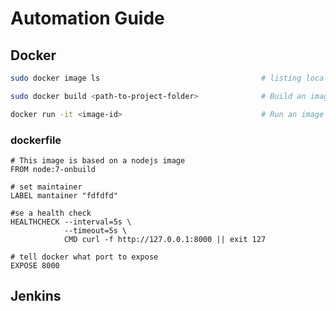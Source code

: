 
# Automation Guide



## Docker



```bash
sudo docker image ls                                    # listing local images

sudo docker build <path-to-project-folder>              # Build an image

docker run -it <image-id>                               # Run an image

```

### dockerfile

```docker
# This image is based on a nodejs image
FROM node:7-onbuild

# set maintainer
LABEL mantainer "fdfdfd"

#se a health check
HEALTHCHECK --interval=5s \
			--timeout=5s \
			CMD curl -f http://127.0.0.1:8000 || exit 127
			
# tell docker what port to expose
EXPOSE 8000		

```

## Jenkins

```jenkins




```